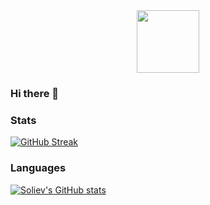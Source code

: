 <div id="header" align="center">
  <img src="https://media.giphy.com/media/M9gbBd9nbDrOTu1Mqx/giphy.gif" width="100"/>
</div>

### Hi there 👋

### Stats
[![GitHub Streak](http://github-readme-streak-stats.herokuapp.com?user=soliev01&theme=dark&hide_border=true)](https://git.io/streak-stats)

### Languages
[![Soliev's GitHub stats](https://github-readme-stats.vercel.app/api?username=soliev01)](https://github.com/anuraghazra/github-readme-stats)

<!--
**soliev01/soliev01** is a ✨ _special_ ✨ repository because its `README.md` (this file) appears on your GitHub profile.

Here are some ideas to get you started:

- 🔭 I’m currently working on ...
- 🌱 I’m currently learning ...
- 👯 I’m looking to collaborate on ...
- 🤔 I’m looking for help with ...
- 💬 Ask me about ...
- 📫 How to reach me: ...
- 😄 Pronouns: ...
- ⚡ Fun fact: ...
-->
